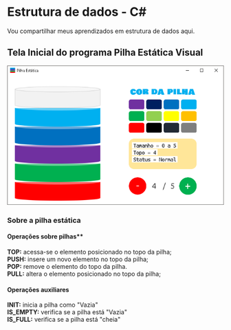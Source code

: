 # Estrutura de dados - C#
Vou compartilhar meus aprendizados em estrutura de dados aqui.

## Tela Inicial do programa Pilha Estática Visual 
![Tela Inicial do programa](https://github.com/gabrielogregorio/estrutura_de_dados/blob/master/PilhaEstaticaVisual/tela.png)
### Sobre a pilha estática

#### Operações sobre pilhas** 

**TOP:** acessa-se o elemento posicionado no topo da pilha;   
**PUSH:** insere um novo elemento no topo da pilha;   
**POP:** remove o elemento do topo da pilha.   
**PULL:** altera o elemento posicionado no topo da pilha;   

#### Operações auxiliares 

**INIT:** inicia a pilha como "Vazia"   
**IS_EMPTY:** verifica se a pilha está "Vazia"   
**IS_FULL:** verifica se a pilha está "cheia"   

